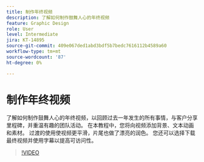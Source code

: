 ```yaml
---
title: 制作年终视频
description: 了解如何制作鼓舞人心的年终视频
feature: Graphic Design
role: User
level: Intermediate
jira: KT-14895
source-git-commit: 409e067ded1abd3bdf5b7bedc7616112b4589a60
workflow-type: tm+mt
source-wordcount: '87'
ht-degree: 0%

---
```


# 制作年终视频

了解如何制作鼓舞人心的年终视频，以回顾过去一年发生的所有事情，与客户分享里程碑，并重温有趣的团队活动。 在本教程中，您将向视频添加背景、文本动画和素材。 过渡的使用使视频更平滑，片尾也做了漂亮的润色。 您还可以选择下载最终视频并使用字幕以提高可访问性。

>[!VIDEO](https://video.tv.adobe.com/v/3427121?quality=12&learn=on&hidetitle=true)
